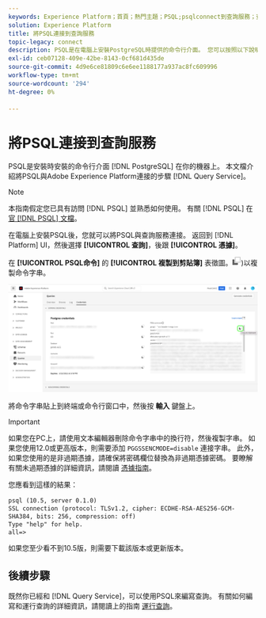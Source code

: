 ```yaml
---
keywords: Experience Platform；首頁；熱門主題；PSQL;psqlconnect到查詢服務；查詢服務；查詢服務；
solution: Experience Platform
title: 將PSQL連接到查詢服務
topic-legacy: connect
description: PSQL是在電腦上安裝PostgreSQL時提供的命令行介面。 您可以按照以下說明安裝它。
exl-id: ceb07128-409e-42be-8143-0cf681d435de
source-git-commit: 4d9e6ce81809c6e6ee1188177a937ac8fc609996
workflow-type: tm+mt
source-wordcount: '294'
ht-degree: 0%

---
```


# 將PSQL連接到查詢服務

PSQL是安裝時安裝的命令行介面 [!DNL PostgreSQL] 在你的機器上。 本文檔介紹將PSQL與Adobe Experience Platform連接的步驟 [!DNL Query Service]。

>[!NOTE]
>
> 本指南假定您已具有訪問 [!DNL PSQL] 並熟悉如何使用。 有關 [!DNL PSQL] 在 [官 [!DNL PSQL] 文檔](https://www.postgresql.org/docs/current/app-psql.html)。

在電腦上安裝PSQL後，您就可以將PSQL與查詢服務連接。 返回到 [!DNL Platform] UI，然後選擇 **[!UICONTROL 查詢]**，後跟 **[!UICONTROL 憑據]**。

在 **[!UICONTROL PSQL命令]** 的 **[!UICONTROL 複製到剪貼簿]** 表徵圖。![複製表徵圖](../images/clients/psql/copy-icon.png))以複製命令字串。

![「查詢」面板的「身份證明」頁籤，其中突出顯示了複製表徵圖。](../images/clients/psql/connect-bi.png)

將命令字串貼上到終端或命令行窗口中，然後按 **輸入** 鍵盤上。

>[!IMPORTANT]
>
>如果您在PC上，請使用文本編輯器刪除命令字串中的換行符，然後複製字串。 如果您使用12.0或更高版本，則需要添加 `PGGSSENCMODE=disable` 連接字串。 此外，如果您使用的是非過期憑據，請確保將密碼欄位替換為非過期憑據密碼。 要瞭解有關未過期憑據的詳細資訊，請閱讀 [憑據指南](../ui/credentials.md)。

您應看到這樣的結果：

```shell
psql (10.5, server 0.1.0)
SSL connection (protocol: TLSv1.2, cipher: ECDHE-RSA-AES256-GCM-SHA384, bits: 256, compression: off)
Type "help" for help.
all=>
```

如果您至少看不到10.5版，則需要下載該版本或更新版本。

## 後續步驟

既然你已經和 [!DNL Query Service]，可以使用PSQL來編寫查詢。 有關如何編寫和運行查詢的詳細資訊，請閱讀上的指南 [運行查詢](../best-practices/writing-queries.md)。
